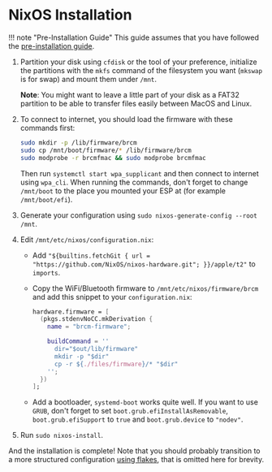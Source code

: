 # NixOS Installation

!!! note "Pre-Installation Guide"
    This guide assumes that you have followed the [pre-installation guide](https://wiki.t2linux.org/guides/preinstall).

1. Partition your disk using `cfdisk` or the tool of your preference, initialize the partitions with the `mkfs` command of the filesystem you want (`mkswap` is for swap) and mount them under `/mnt`.

    **Note**: You might want to leave a little part of your disk as a FAT32 partition to be able to transfer files easily between MacOS and Linux.

2. To connect to internet, you should load the firmware with these commands first:

    ```sh
    sudo mkdir -p /lib/firmware/brcm
    sudo cp /mnt/boot/firmware/* /lib/firmware/brcm
    sudo modprobe -r brcmfmac && sudo modprobe brcmfmac
    ```

    Then run `systemctl start wpa_supplicant` and then connect to internet using `wpa_cli`.
    When running the commands, don't forget to change `/mnt/boot` to the place you mounted your ESP at (for example `/mnt/boot/efi`).

3. Generate your configuration using `sudo nixos-generate-config --root /mnt`.
4. Edit `/mnt/etc/nixos/configuration.nix`:
    * Add `"${builtins.fetchGit { url = "https://github.com/NixOS/nixos-hardware.git"; }}/apple/t2"` to `imports`.
    * Copy the WiFi/Bluetooth firmware to `/mnt/etc/nixos/firmware/brcm` and add this snippet to your `configuration.nix`:

        ```nix
        hardware.firmware = [
          (pkgs.stdenvNoCC.mkDerivation {
            name = "brcm-firmware";

            buildCommand = ''
              dir="$out/lib/firmware"
              mkdir -p "$dir"
              cp -r ${./files/firmware}/* "$dir"
            '';
          })
        ];
        ```

    * Add a bootloader, `systemd-boot` works quite well. If you want to use `GRUB`, don't forget to set `boot.grub.efiInstallAsRemovable`, `boot.grub.efiSupport` to `true` and `boot.grub.device` to `"nodev"`.
5. Run `sudo nixos-install`.

And the installation is complete!
Note that you should probably transition to a more structured configuration [using flakes](https://github.com/NixOS/nixos-hardware/blob/master/README.md#using-nix-flakes-support), that is omitted here for brevity.
